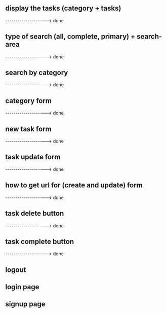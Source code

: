
## display the tasks (category + tasks)
--------------------> done

## type of search (all, complete, primary) + search-area
--------------------> done

## search by category
--------------------> done

## category form 
--------------------> done

## new task form 
--------------------> done

## task update form
--------------------> done

## how to get url for (create and update) form
--------------------> done

## task delete button
--------------------> done

## task complete button
--------------------> done

## logout 

## login page

## signup page
    